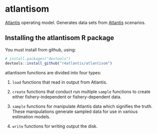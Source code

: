 # atlantisom
[Atlantis][Atlantis] operating model. 
Generates data sets from [Atlantis][Atlantis] scenarios.

## Installing the atlantisom R package

You must install from github, using: 

```R
# install.packages("devtools")
devtools::install_github("r4atlantis/atlantisom")
```

atlantisom functions are divided into four types:

1. `load` functions that read in output from Atlantis.

2. `create` functions that conduct run multiple `sample` functions to create
   either fishery-independent or fishery-dependent data.

3. `sample` functions for manipulate Atlantis data which signifies the truth.
   These manipulations generate sampled data for use in various estimation models.

4. `write` functions for writing output the disk.

[Atlantis]: http://atlantis.cmar.csiro.au/
